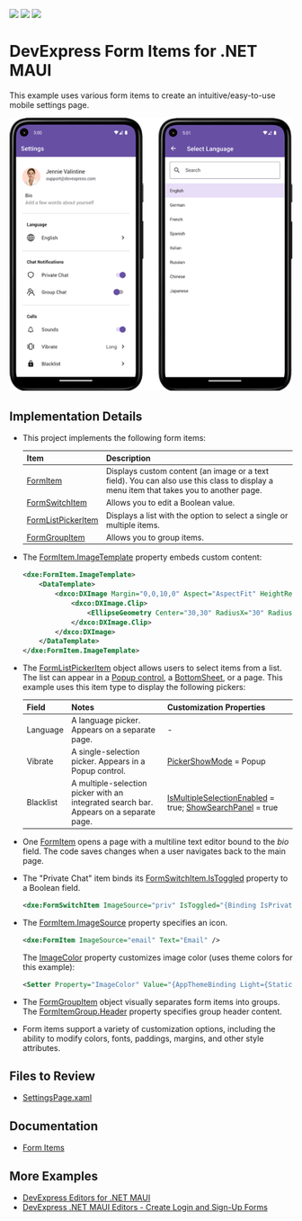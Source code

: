 <!-- default badges list -->
![](https://img.shields.io/endpoint?url=https://codecentral.devexpress.com/api/v1/VersionRange/617812916/23.2.3%2B)
[![](https://img.shields.io/badge/Open_in_DevExpress_Support_Center-FF7200?style=flat-square&logo=DevExpress&logoColor=white)](https://supportcenter.devexpress.com/ticket/details/T1166146)
[![](https://img.shields.io/badge/📖_How_to_use_DevExpress_Examples-e9f6fc?style=flat-square)](https://docs.devexpress.com/GeneralInformation/403183)
<!-- default badges end -->

# DevExpress Form Items for .NET MAUI

This example uses various form items to create an intuitive/easy-to-use mobile settings page.

![DevExpress Form Items for .NET MAUI - Demo app preview](Images/form-items-preview.png)

## Implementation Details

* This project implements the following form items:

    | Item | Description |
    |-|-|
    | [FormItem](https://docs.devexpress.com/MAUI/DevExpress.Maui.Editors.FormItem) | Displays custom content (an image or a text field). You can also use this class to display a menu item that takes you to another page.  |
    | [FormSwitchItem](https://docs.devexpress.com/MAUI/DevExpress.Maui.Editors.FormSwitchItem)| Allows you to edit a Boolean value. |
    | [FormListPickerItem](https://docs.devexpress.com/MAUI/DevExpress.Maui.Editors.FormListPickerItem) | Displays a list with the option to select a single or multiple items. |
    | [FormGroupItem](https://docs.devexpress.com/MAUI/DevExpress.Maui.Editors.FormGroupItem) | Allows you to group items. |

* The [FormItem.ImageTemplate](https://docs.devexpress.com/MAUI/DevExpress.Maui.Editors.FormItemBase.ImageTemplate) property embeds custom content:

    ```xml
    <dxe:FormItem.ImageTemplate>
        <DataTemplate>
            <dxco:DXImage Margin="0,0,10,0" Aspect="AspectFit" HeightRequest="60" Source="jennievalintine" WidthRequest="60">
                <dxco:DXImage.Clip>
                    <EllipseGeometry Center="30,30" RadiusX="30" RadiusY="30" />
                </dxco:DXImage.Clip>
            </dxco:DXImage>
        </DataTemplate>
    </dxe:FormItem.ImageTemplate>
    ```
* The [FormListPickerItem](https://docs.devexpress.com/MAUI/DevExpress.Maui.Editors.FormListPickerItem) object allows users to select items from a list. The list can appear in a [Popup control](https://docs.devexpress.com/MAUI/DevExpress.Maui.Controls.DXPopup), a [BottomSheet](https://docs.devexpress.com/MAUI/DevExpress.Maui.Controls.BottomSheet), or a page. This example uses this item type to display the following pickers:

    | Field | Notes | Customization Properties |
    |-|-|-|
    | Language | A language picker. Appears on a separate page. | - |
    | Vibrate | A single-selection picker. Appears in a Popup control. | [PickerShowMode](https://docs.devexpress.com/MAUI/DevExpress.Maui.Editors.FormPickerItemBase.PickerShowMode) = Popup|
    | Blacklist | A multiple-selection picker with an integrated search bar. Appears on a separate page. | [IsMultipleSelectionEnabled](https://docs.devexpress.com/MAUI/DevExpress.Maui.Editors.FormListPickerItem.IsMultipleSelectionEnabled) = true; [ShowSearchPanel](https://docs.devexpress.com/MAUI/DevExpress.Maui.Editors.FormListPickerItem.ShowSearchPanel) = true |

* One [FormItem](https://docs.devexpress.com/MAUI/DevExpress.Maui.Editors.FormItem) opens a page with a multiline text editor bound to the *bio* field. The code saves changes when a user navigates back to the main page.
* The "Private Chat" item binds its [FormSwitchItem.IsToggled](https://docs.devexpress.com/MAUI/DevExpress.Maui.Editors.FormSwitchItem.IsToggled) property to a Boolean field.
  
  ```xml
  <dxe:FormSwitchItem ImageSource="priv" IsToggled="{Binding IsPrivateChatEnabled}" Text="Private Chat" />
  ```

* The [FormItem.ImageSource](https://docs.devexpress.com/MAUI/DevExpress.Maui.Editors.FormItemBase.ImageSource) property specifies an icon. 

    ```xml
    <dxe:FormItem ImageSource="email" Text="Email" />
    ```

    The [ImageColor](https://docs.devexpress.com/MAUI/DevExpress.Maui.Editors.FormItemBase.ImageColor) property customizes image color (uses theme colors for this example):

    ```xml
    <Setter Property="ImageColor" Value="{AppThemeBinding Light={StaticResource Gray600}, Dark={StaticResource Gray200}}" />
    ```

* The [FormGroupItem](https://docs.devexpress.com/MAUI/DevExpress.Maui.Editors.FormGroupItem) object visually separates form items into groups. The [FormItemGroup.Header](https://docs.devexpress.com/MAUI/DevExpress.Maui.Editors.FormGroupItem.Header) property specifies group header content.
* Form items support a variety of customization options, including the ability to modify colors, fonts, paddings, margins, and other style attributes.

## Files to Review

- [SettingsPage.xaml](./CS/Views/SettingsPage.xaml)

## Documentation

- [Form Items](https://docs.devexpress.com/MAUI/404418/form-items/form-items?v=23.1)

## More Examples

- [DevExpress Editors for .NET MAUI](https://github.com/DevExpress-Examples/maui-editors-get-started)
- [DevExpress .NET MAUI Editors - Create Login and Sign-Up Forms](https://github.com/DevExpress-Examples/maui-editors-access-form)
